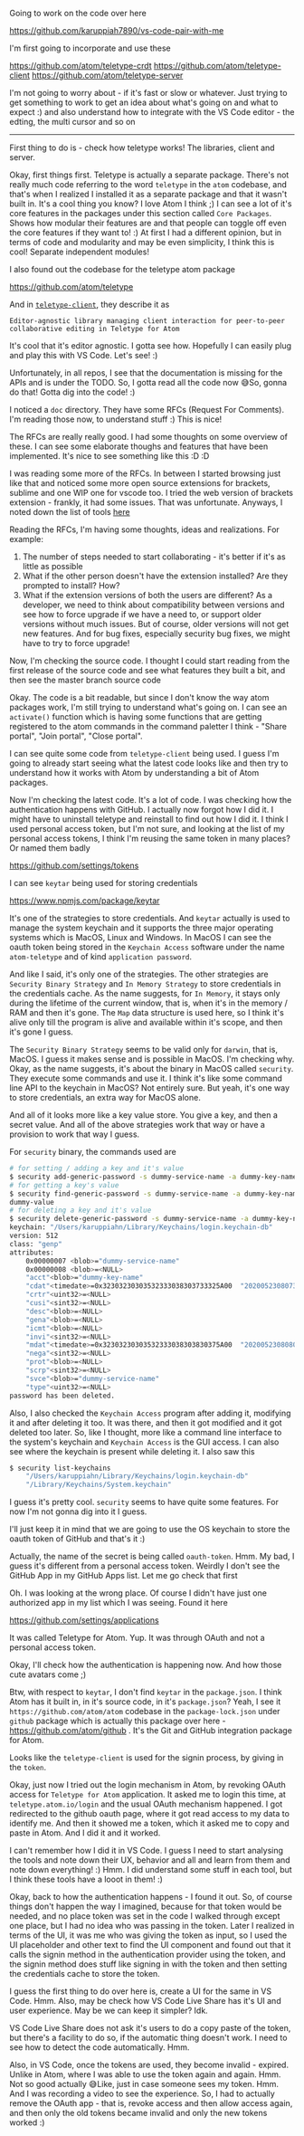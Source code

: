Going to work on the code over here 

https://github.com/karuppiah7890/vs-code-pair-with-me

I'm first going to incorporate and use these

https://github.com/atom/teletype-crdt
https://github.com/atom/teletype-client
https://github.com/atom/teletype-server

I'm not going to worry about - if it's fast or slow or whatever. Just trying to
get something to work to get an idea about what's going on and what to expect :)
and also understand how to integrate with the VS Code editor - the edting, the
multi cursor and so on

---

First thing to do is - check how teletype works! The libraries, client and
server.

Okay, first things first. Teletype is actually a separate package. There's not
really much code referring to the word `teletype` in the `atom` codebase, and
that's when I realized I installed it as a separate package and that it wasn't
built in. It's a cool thing you know? I love Atom I think ;) I can see a lot
of it's core features in the packages under this section called `Core Packages`.
Shows how modular their features are and that people can toggle off even the
core features if they want to! :) At first I had a different opinion, but in
terms of code and modularity and may be even simplicity, I think this is cool!
Separate independent modules!

I also found out the codebase for the teletype atom package

https://github.com/atom/teletype

And in [`teletype-client`](https://github.com/atom/teletype), they describe it as

```
Editor-agnostic library managing client interaction for peer-to-peer collaborative editing in Teletype for Atom 
```

It's cool that it's editor agnostic. I gotta see how. Hopefully I can easily
plug and play this with VS Code. Let's see! :)

Unfortunately, in all repos, I see that the documentation is missing for the
APIs and is under the TODO. So, I gotta read all the code now 😅So, gonna do
that! Gotta dig into the code! :)

I noticed a `doc` directory. They have some RFCs (Request For Comments). I'm
reading those now, to understand stuff :) This is nice!

The RFCs are really really good. I had some thoughts on some overview of these.
I can see some elaborate thoughs and features that have been implemented. It's
nice to see something like this :D :D

I was reading some more of the RFCs. In between I started browsing just like that
and noticed some more open source extensions for brackets, sublime and one WIP
one for vscode too. I tried the web version of brackets extension - frankly, it
had some issues. That was unfortunate. Anyways, I noted down the list of tools
[here](../../existing-tools.md)

Reading the RFCs, I'm having some thoughts, ideas and realizations. For example:
1. The number of steps needed to start collaborating - it's better if it's
as little as possible
2. What if the other person doesn't have the extension installed? Are they
prompted to install? How?
3. What if the extension versions of both the users are different? As a
developer, we need to think about compatibility between versions and see how to
force upgrade if we have a need to, or support older versions without much
issues. But of course, older versions will not get new features. And for bug
fixes, especially security bug fixes, we might have to try to force upgrade!

Now, I'm checking the source code. I thought I could start reading from the
first release of the source code and see what features they built a bit, and
then see the master branch source code

Okay. The code is a bit readable, but since I don't know the way atom packages
work, I'm still trying to understand what's going on. I can see an `activate()`
function which is having some functions that are getting registered to the
atom commands in the command paletter I think - "Share portal", "Join portal",
"Close portal".

I can see quite some code from `teletype-client` being used. I guess I'm going
to already start seeing what the latest code looks like and then try to
understand how it works with Atom by understanding a bit of Atom packages.

Now I'm checking the latest code. It's a lot of code. I was checking how the
authentication happens with GitHub. I actually now forgot how I did it. I might
have to uninstall teletype and reinstall to find out how I did it. I think I
used personal access token, but I'm not sure, and looking at the list of my
personal access tokens, I think I'm reusing the same token in many places? Or
named them badly

https://github.com/settings/tokens

I can see `keytar` being used for storing credentials

https://www.npmjs.com/package/keytar

It's one of the strategies to store credentials. And `keytar` actually is used
to manage the system keychain and it supports the three major operating systems
which is MacOS, Linux and Windows. In MacOS I can see the oauth token being
stored in the `Keychain Access` software under the name `atom-teletype` and of
kind `application password`. 

And like I said, it's only one of the strategies. The other strategies are
`Security Binary Strategy` and `In Memory Strategy` to store credentials in the
credentials cache. As the name suggests, for `In Memory`, it stays only during
the lifetime of the current window, that is, when it's in the memory / RAM and
then it's gone. The `Map` data structure is used here, so I think it's alive
only till the program is alive and available within it's scope, and then it's
gone I guess.

The `Security Binary Strategy` seems to be valid only for `darwin`, that is,
MacOS. I guess it makes sense and is possible in MacOS. I'm checking why. Okay,
as the name suggests, it's about the binary in MacOS called `security`. They
execute some commands and use it. I think it's like some command line API to
the keychain in MacOS? Not entirely sure. But yeah, it's one way to store
credentials, an extra way for MacOS alone.

And all of it looks more like a key value store. You give a key, and then
a secret value. And all of the above strategies work that way or have a
provision to work that way I guess.

For `security` binary, the commands used are

```bash
# for setting / adding a key and it's value
$ security add-generic-password -s dummy-service-name -a dummy-key-name -w dummy-value -U
# for getting a key's value
$ security find-generic-password -s dummy-service-name -a dummy-key-name -w
dummy-value
# for deleting a key and it's value
$ security delete-generic-password -s dummy-service-name -a dummy-key-name
keychain: "/Users/karuppiahn/Library/Keychains/login.keychain-db"
version: 512
class: "genp"
attributes:
    0x00000007 <blob>="dummy-service-name"
    0x00000008 <blob>=<NULL>
    "acct"<blob>="dummy-key-name"
    "cdat"<timedate>=0x32303230303532333038303733325A00  "20200523080732Z\000"
    "crtr"<uint32>=<NULL>
    "cusi"<sint32>=<NULL>
    "desc"<blob>=<NULL>
    "gena"<blob>=<NULL>
    "icmt"<blob>=<NULL>
    "invi"<sint32>=<NULL>
    "mdat"<timedate>=0x32303230303532333038303830375A00  "20200523080807Z\000"
    "nega"<sint32>=<NULL>
    "prot"<blob>=<NULL>
    "scrp"<sint32>=<NULL>
    "svce"<blob>="dummy-service-name"
    "type"<uint32>=<NULL>
password has been deleted.
```

Also, I also checked the `Keychain Access` program after adding it, modifying it
and after deleting it too. It was there, and then it got modified and it got
deleted too later. So, like I thought, more like a command line interface to
the system's keychain and `Keychain Access` is the GUI access. I can also
see where the keychain is present while deleting it. I also saw this

```bash
$ security list-keychains
    "/Users/karuppiahn/Library/Keychains/login.keychain-db"
    "/Library/Keychains/System.keychain"
```

I guess it's pretty cool. `security` seems to have quite some features. For
now I'm not gonna dig into it I guess.

I'll just keep it in mind that we are going to use the OS keychain to store the
oauth token of GitHub and that's it :)

Actually, the name of the secret is being called `oauth-token`. Hmm. My bad, I
guess it's different from a personal access token. Weirdly I don't see the
GitHub App in my GitHub Apps list. Let me go check that first

Oh. I was looking at the wrong place. Of course I didn't have just one
authorized app in my list which I was seeing. Found it here

https://github.com/settings/applications

It was called Teletype for Atom. Yup. It was through OAuth and not a personal
access token.

Okay, I'll check how the authentication is happening now. And how those cute
avatars come ;)

Btw, with respect to `keytar`, I don't find `keytar` in the `package.json`. I
think Atom has it built in, in it's source code, in it's `package.json`? Yeah,
I see it `https://github.com/atom/atom` codebase in the `package-lock.json`
under `github` package which is actually this package over here -
https://github.com/atom/github . It's the Git and GitHub integration package
for Atom.

Looks like the `teletype-client` is used for the signin process, by giving
in the `token`. 

Okay, just now I tried out the login mechanism in Atom, by revoking OAuth
access for `Teletype for Atom` application. It asked me to login this time,
at `teletype.atom.io/login` and the usual OAuth mechanism happened. I got
redirected to the github oauth page, where it got read access to my data to
identify me. And then it showed me a token, which it asked me to copy and
paste in Atom. And I did it and it worked.

I can't remember how I did it in VS Code. I guess I need to start analysing the
tools and note down their UX, behavior and all and learn from them and note
down everything! :) Hmm. I did understand some stuff in each tool, but I think
these tools have a looot in them! :)

Okay, back to how the authentication happens - I found it out. So, of course
things don't happen the way I imagined, because for that token would be needed,
and no place token was set in the code I walked through except one place, but
I had no idea who was passing in the token. Later I realized in terms of the UI,
it was me who was giving the token as input, so I used the UI placeholder and
other text to find the UI component and found out that it calls the signin
method in the authentication provider using the token, and the signin method
does stuff like signing in with the token and then setting the credentials cache
to store the token.

I guess the first thing to do over here is, create a UI for the same in VS
Code. Hmm. Also, may be check how VS Code Live Share has it's UI and user
experience. May be we can keep it simpler? Idk.

VS Code Live Share does not ask it's users to do a copy paste of the token,
but there's a facility to do so, if the automatic thing doesn't work. I need
to see how to detect the code automatically. Hmm.

Also, in VS Code, once the tokens are used, they become invalid - expired.
Unlike in Atom, where I was able to use the token again and again. Hmm.
Not so good actually 😅Like, just in case someone sees my token. Hmm.
And I was recording a video to see the experience. So, I had to actually remove
the OAuth app - that is, revoke access and then allow access again, and then
only the old tokens became invalid and only the new tokens worked :)


